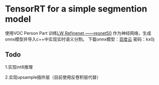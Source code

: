 # TensorRT for a simple segmention model

使用VOC Person Part 训练[LW Refinenet ——resnet50](https://github.com/DrSleep/light-weight-refinenet) 作为神经网络，生成onnx模型并导入c++中实现实时语义分割。
下载onnx模型：[百度云](https://pan.baidu.com/s/18oCAH1Eu2fNwbtsek7av1w) 密码：kx0j

## Todo

1.实现int8推理

2.实现upsample插件层（目前使用反卷积层代替）
